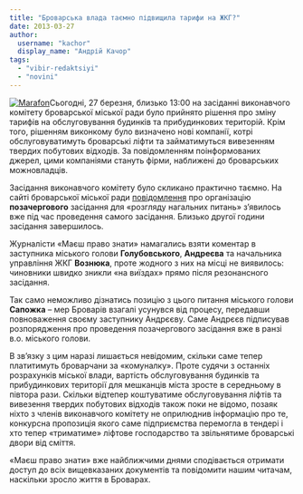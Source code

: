 ```yaml
---
title: "Броварська влада таємно підвищила тарифи на ЖКГ?"
date: 2013-03-27
author: 
  username: "kachor"
  display_name: "Андрій Качор"
tags: 
  - "vibir-redaktsiyi"
  - "novini"
---
```


[![Marafon](https://mpz.brovary.org/wp-content/uploads/2013/03/Marafon.jpg)](https://mpz.brovary.org/wp-content/uploads/2013/03/Marafon.jpg)Сьогодні, 27 березня, близько 13:00 на засіданні виконавчого комітету броварської міської ради було прийнято рішення про зміну тарифів на обслуговування будинків та прибудинкових територій. Крім того, рішенням виконкому було визначено нові компанії, котрі обслуговуватимуть броварські ліфти та займатимуться вивезенням твердих побутових відходів. За повідомленням поінформованих джерел, цими компаніями стануть фірми, наближені до броварських можновладців.

Засідання виконавчого комітету було скликано практично таємно. На сайті броварської міської ради [повідомлення](http://brovary.kiev.ua/rozporyadzhennya-m%D1%96skogo-golovi-v%D1%96d-27032013-%E2%84%9641-od-pro-provedennya-pozachergovogo-zas%D1%96dannya-vikonk) про організацію **позачергового** засідання для «розгляду нагальних питань» з’явилось вже під час проведення самого засідання. Близько другої години засідання завершилось.

Журналісти «Маєш право знати» намагались взяти коментар в заступника міського голови **Голубовського**, **Андреєва** та начальника управління ЖКГ **Вознюка**, проте жодного з них на місці не виявилось: чиновники швидко зникли «на виїздах» прямо після резонансного засідання.

Так само неможливо дізнатись позицію з цього питання міського голови **Сапожка** – мер Броварів взагалі усунувся від процесу, передавши повноваження своєму заступнику Андрєєву. Саме Андрєєв підписував розпорядження про проведення позачергового засідання вже в ранзі в.о. міського голови.

В зв’язку з цим наразі лишається невідомим, скільки саме тепер платитимуть броварчани за «комуналку». Проте судячи з останніх розрахунків міської влади, вартість обслуговування будинків та прибудинкових території для мешканців міста зросте в середньому в півтора рази. Скільки відтепер коштуватиме обслуговування ліфтів та вивезення твердих побутових відходів також поки не відомо, позаяк ніхто з членів виконавчого комітету не оприлюднив інформацію про те, конкурсна пропозиція якого саме підприємства перемогла в тендері і хто тепер «триматиме» ліфтове господарство та звільнятиме броварські двори від сміття.

«Маєш право знати» вже найближчими днями сподівається отримати доступ до всіх вищевказаних документів та повідомити нашим читачам, наскільки зросло життя в Броварах.
